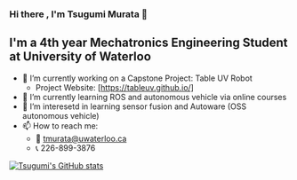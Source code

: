 ### Hi there , I'm Tsugumi Murata 👋



## I'm a 4th year Mechatronics Engineering Student at University of Waterloo

- 🔭 I’m currently working on a Capstone Project: Table UV Robot
  - Project Website: [https://tableuv.github.io/]
- 🌱 I’m currently learning ROS and autonomous vehicle via online courses
- :thinking: I’m interesetd in learning sensor fusion and Autoware (OSS autonomous vehicle)
- 📫 How to reach me: 
  - :email:  tmurata@uwaterloo.ca 
  - :telephone_receiver: 226-899-3876

[![Tsugumi's GitHub stats](https://github-readme-stats.vercel.app/api?username=tmurata293&count_private=true)](https://github.com/anuraghazra/github-readme-stats)

